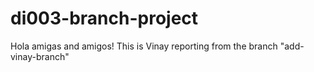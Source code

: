 # di003-branch-project

Hola amigas and amigos! This is Vinay reporting from the branch "add-vinay-branch"
